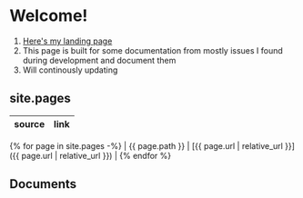 # Welcome! 

1. [Here's my landing page](https://irawan.io)
2. This page is built for some documentation from mostly issues I found during development and document them
3. Will continously updating

## site.pages

<!-- prettier-ignore-start -->

| source          | link                                                           |
| --------------- | -------------------------------------------------------------- |
{% for page in site.pages -%}
| {{ page.path }} | [{{ page.url | relative_url }}]({{ page.url | relative_url }}) |
{% endfor %}

<!-- prettier-ignore-end -->

## Documents











